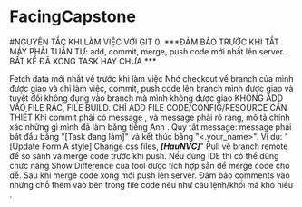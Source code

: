 # FacingCapstone
#NGUYÊN TẮC KHI LÀM VIỆC VỚI GIT 0. ***ĐẢM BẢO TRƯỚC KHI TẮT MÁY PHẢI TUẦN TỰ: add, commit, merge, push code mới nhất lên server. BẤT KỂ ĐÃ XONG TASK HAY CHƯA ***

Fetch data mới nhất về trước khi làm việc
Nhớ checkout về branch của mình được giao và chỉ làm việc, commit, push code lên branch mình được giao và tuyệt đối không đụng vào branch mà mình không được giao
KHÔNG ADD VÀO FILE RÁC, FILE BUILD. CHỈ ADD FILE CODE/CONFIG/RESOURCE CẦN THIẾT
Khi commit phải có message , và message phải rõ ràng, mô tả chính xác những gì mình đã làm bằng tiếng Anh . Quy tắt message: message phải bắt đầu bằng "[Task đang làm]" và kết thúc bằng "<.your_name>". Ví dụ: "[Update Form A style] Change css files, ***[HauNVC]***"
Pull về branch remote để so sánh và merge code trước khi push. Nếu dùng IDE thì có thể dùng chức năng Show Difference của tool được tích hợp sẵn để merge code cho dễ.
Sau khi merge code xong mới push lên server.
Đảm bảo comments vào những chỗ thêm vào bên trong file code nếu như câu lệnh/khối mã khó hiểu .

